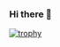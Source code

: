 ### Hi there 👋

<!--
**Kevasmi/kevasmi** is a ✨ _special_ ✨ repository because its `README.md` (this file) appears on your GitHub profile.

Here are some ideas to get you started:

- 🔭 I’m currently working on ...
- 🌱 I’m currently learning ...
- 👯 I’m looking to collaborate on ...
- 🤔 I’m looking for help with ...
- 💬 Ask me about ...
- 📫 How to reach me: ...
- 😄 Pronouns: ...
- ⚡ Fun fact: ...


-->

[![trophy](https://github-profile-trophy.vercel.app/?username=ryo-ma&theme=onedark)](https://github.com/ryo-ma/github-profile-trophy)
